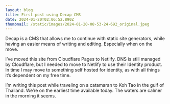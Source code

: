 ```yaml
---
layout: blog
title: First post using Decap CMS
date: 2024-01-20T02:06:52.890Z
thumbnail: /static/images/2024-01-20-08-53-24-692_original.jpeg
---
```

Decap is a CMS that allows me to continue with static site generators, while having an easier means of writing and editing. Especially when on the move.

I’ve moved this site from Cloudflare Pages to Netlify. DNS is still managed by Cloudflare, but I needed to move to Netlify to use their Identity product. In time I may move to something self hosted for identity, as with all things it’s dependent on my free time.

I’m writing this post while traveling on a catamaran to Koh Tao in the gulf of Thailand. We’re on the earliest time available today. The waters are calmer in the morning it seems.